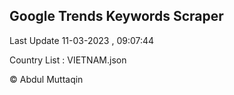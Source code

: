 

## Google Trends Keywords Scraper 
 
Last Update 11-03-2023 , 09:07:44

Country List :
VIETNAM.json



© Abdul Muttaqin 
